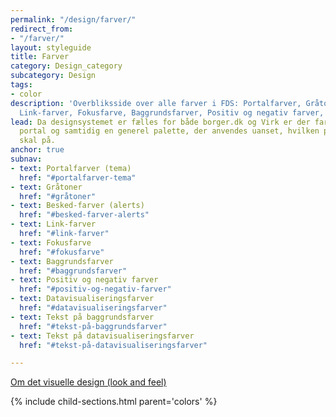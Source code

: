 ```yaml
---
permalink: "/design/farver/"
redirect_from:
- "/farver/"
layout: styleguide
title: Farver
category: Design_category
subcategory: Design
tags: 
- color
description: 'Overbliksside over alle farver i FDS: Portalfarver, Gråtoner, Besked-farver,
  Link-farver, Fokusfarve, Baggrundsfarver, Positiv og negativ farver, Datavisualiseringsfarver'
lead: Da designsystemet er fælles for både borger.dk og Virk er der farver til hver
  portal og samtidig en generel palette, der anvendes uanset, hvilken portal din selvbetjeningsløsning
  skal på.
anchor: true
subnav:
- text: Portalfarver (tema)
  href: "#portalfarver-tema"
- text: Gråtoner
  href: "#gråtoner"
- text: Besked-farver (alerts)
  href: "#besked-farver-alerts"
- text: Link-farver
  href: "#link-farver"
- text: Fokusfarve
  href: "#fokusfarve"
- text: Baggrundsfarver
  href: "#baggrundsfarver"
- text: Positiv og negativ farver
  href: "#positiv-og-negativ-farver"
- text: Datavisualiseringsfarver
  href: "#datavisualiseringsfarver"
- text: Tekst på baggrundsfarver
  href: "#tekst-på-baggrundsfarver"
- text: Tekst på datavisualiseringsfarver
  href: "#tekst-på-datavisualiseringsfarver"

---
```

<a href="/design/visueltdesign/">Om det visuelle design (look and feel)</a>

{% include child-sections.html parent='colors' %}
